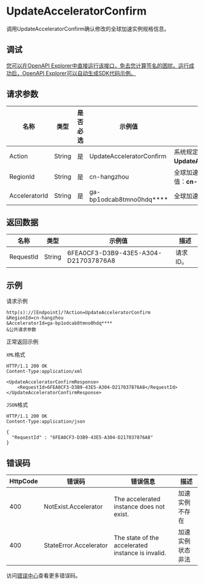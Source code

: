 # UpdateAcceleratorConfirm

调用UpdateAcceleratorConfirm确认修改的全球加速实例规格信息。

## 调试

[您可以在OpenAPI Explorer中直接运行该接口，免去您计算签名的困扰。运行成功后，OpenAPI Explorer可以自动生成SDK代码示例。](https://api.aliyun.com/#product=Ga&api=UpdateAcceleratorConfirm&type=RPC&version=2019-11-20)

## 请求参数

|名称|类型|是否必选|示例值|描述|
|--|--|----|---|--|
|Action|String|是|UpdateAcceleratorConfirm|系统规定参数。取值：**UpdateAcceleratorConfirm**。 |
|RegionId|String|是|cn-hangzhou|全球加速实例所属的地域，仅取值：**cn-hangzhou**。 |
|AcceleratorId|String|是|ga-bp1odcab8tmno0hdq\*\*\*\*|全球加速实例的ID。 |

## 返回数据

|名称|类型|示例值|描述|
|--|--|---|--|
|RequestId|String|6FEA0CF3-D3B9-43E5-A304-D217037876A8|请求ID。 |

## 示例

请求示例

```
http(s)://[Endpoint]/?Action=UpdateAcceleratorConfirm
&RegionId=cn-hangzhou
&AcceleratorId=ga-bp1odcab8tmno0hdq****
&公共请求参数
```

正常返回示例

`XML`格式

```
HTTP/1.1 200 OK
Content-Type:application/xml

<UpdateAcceleratorConfirmResponse>
    <RequestId>6FEA0CF3-D3B9-43E5-A304-D217037876A8</RequestId>
</UpdateAcceleratorConfirmResponse>
```

`JSON`格式

```
HTTP/1.1 200 OK
Content-Type:application/json

{
  "RequestId" : "6FEA0CF3-D3B9-43E5-A304-D217037876A8"
}
```

## 错误码

|HttpCode|错误码|错误信息|描述|
|--------|---|----|--|
|400|NotExist.Accelerator|The accelerated instance does not exist.|加速实例不存在|
|400|StateError.Accelerator|The state of the accelerated instance is invalid.|加速实例状态非法|

访问[错误中心](https://error-center.alibabacloud.com/status/product/Ga)查看更多错误码。

